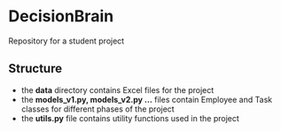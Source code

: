 # DecisionBrain
Repository for a student project

## Structure
- the **data** directory contains Excel files for the project
- the **models_v1.py, models_v2.py ...** files contain Employee and Task classes for different phases of the project
- the **utils.py** file contains utility functions used in the project
